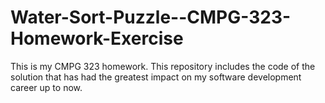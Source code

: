 # Water-Sort-Puzzle--CMPG-323-Homework-Exercise
This is my CMPG 323 homework. This repository includes the code of the solution that has had the greatest impact on my software development career up to now.
